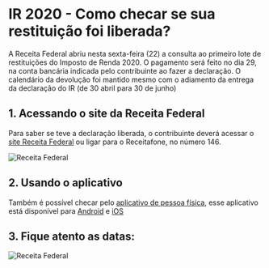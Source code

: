 # IR 2020 - Como checar se sua restituição foi liberada?


 A Receita Federal abriu nesta sexta-feira (22) a consulta ao primeiro lote de restituições do Imposto de Renda 2020. O pagamento será feito no dia 29, na conta bancária indicada pelo contribuinte ao fazer a declaração. O calendário da devolução foi mantido mesmo com o adiamento da entrega da declaração do IR (de 30 abril para 30 de junho)
        
## 1. Acessando o site da Receita Federal

Para saber se teve a declaração liberada, o contribuinte deverá acessar o [site Receita Federal](https://servicos.receita.fazenda.gov.br/Servicos/ConsRest/Atual.app/paginas/index.asp") ou ligar para o Receitafone, no número 146.

![Receita Federal](/images/consulta-restituições-IRPF.png "Página Receita Federal")


## 2. Usando o aplicativo
Também é possível checar pelo [aplicativo de pessoa física](http://receita.economia.gov.br/programas-para-download/dispositivos-moveis/app-pessoa-fisica), esse aplicativo está disponível para [Android](https://play.google.com/store/apps/details?id=br.gov.fazenda.receita.pessoafisica&hl=pt_BR) e [iOS](https://apps.apple.com/br/app/pessoa-f%C3%ADsica/id529883041)


## 3. Fique atento as datas: 
![Receita Federal](/images/tabela-ir-2020.png "Datas")

